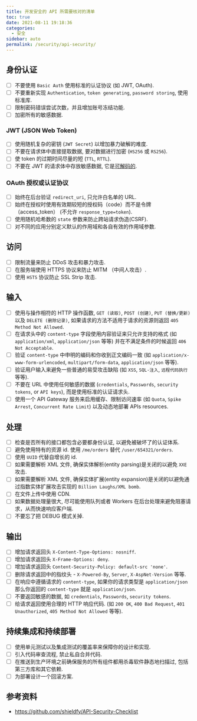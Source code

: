 ```yaml
---
title: 开发安全的 API 所需要核对的清单
toc: true
date: 2021-08-11 19:18:36
categories: 
  - 安全
sidebar: auto
permalink: /security/api-security/
---
```


## 身份认证
- [ ] 不要使用 `Basic Auth` 使用标准的认证协议 (如 JWT, OAuth).
- [ ] 不要重新实现 `Authentication`, `token generating`, `password storing`, 使用标准库.
- [ ] 限制密码错误尝试次数，并且增加账号冻结功能.
- [ ] 加密所有的敏感数据.

### JWT (JSON Web Token)
- [ ] 使用随机复杂的密钥 (`JWT Secret`) 以增加暴力破解的难度.
- [ ] 不要在请求体中直接提取数据, 要对数据进行加密 (`HS256` 或 `RS256`).
- [ ] 使 token 的过期时间尽量的短 (`TTL`, `RTTL`).
- [ ] 不要在 JWT 的请求体中存放敏感数据, 它是[可解码的](https://jwt.io/#debugger-io).

### OAuth 授权或认证协议
- [ ] 始终在后台验证 `redirect_uri`, 只允许白名单的 URL.
- [ ] 始终在授权时使用有效期较短的授权码（code）而不是令牌（access_token） (不允许 `response_type=token`).
- [ ] 使用随机哈希数的 `state` 参数来防止跨站请求伪造(CSRF).
- [ ] 对不同的应用分别定义默认的作用域和各自有效的作用域参数.

## 访问
- [ ] 限制流量来防止 DDoS 攻击和暴力攻击.
- [ ] 在服务端使用 HTTPS 协议来防止 MITM （中间人攻击）.
- [ ] 使用 `HSTS` 协议防止 SSL Strip 攻击.

## 输入
- [ ] 使用与操作相符的 HTTP 操作函数, `GET (读取)`, `POST (创建)`, `PUT (替换/更新)` 以及 `DELETE (删除记录)`, 如果请求的方法不适用于请求的资源则返回 `405 Method Not Allowed`.
- [ ] 在请求头中的 `content-type` 字段使用内容验证来只允许支持的格式 (如 `application/xml`, `application/json` 等等) 并在不满足条件的时候返回 `406 Not Acceptable`.
- [ ] 验证 `content-type` 中申明的编码和你收到正文编码一致 (如 `application/x-www-form-urlencoded`, `multipart/form-data`, `application/json` 等等).
- [ ] 验证用户输入来避免一些普通的易受攻击缺陷 (如 `XSS`, `SQL-注入`, `远程代码执行` 等等).
- [ ] 不要在 URL 中使用任何敏感的数据 (`credentials`, `Passwords`, `security tokens`, or `API keys`), 而是使用标准的认证请求头.
- [ ] 使用一个 API Gateway 服务来启用缓存、限制访问速率 (如 `Quota`, `Spike Arrest`, `Concurrent Rate Limit`) 以及动态地部署 APIs resources.

## 处理
- [ ] 检查是否所有的接口都包含必要都身份认证, 以避免被破坏了的认证体系.
- [ ] 避免使用特有的资源 id. 使用 `/me/orders` 替代 `/user/654321/orders`.
- [ ] 使用 `UUID` 代替自增长的 id.
- [ ] 如果需要解析 XML 文件, 确保实体解析(entity parsing)是关闭的以避免 `XXE` 攻击.
- [ ] 如果需要解析 XML 文件, 确保实体扩展(entity expansion)是关闭的以避免通过指数实体扩展攻击实现的 `Billion Laughs/XML bomb`.
- [ ] 在文件上传中使用 CDN.
- [ ] 如果数据处理量很大, 尽可能使用队列或者 Workers 在后台处理来避免阻塞请求，从而快速响应客户端.
- [ ] 不要忘了把 DEBUG 模式关掉.

## 输出
- [ ] 增加请求返回头 `X-Content-Type-Options: nosniff`.
- [ ] 增加请求返回头 `X-Frame-Options: deny`.
- [ ] 增加请求返回头 `Content-Security-Policy: default-src 'none'`.
- [ ] 删除请求返回中的指纹头 - `X-Powered-By`, `Server`, `X-AspNet-Version` 等等.
- [ ] 在响应中遵循请求的 `content-type`, 如果你的请求类型是 `application/json` 那么你返回的 `content-type` 就是 `application/json`.
- [ ] 不要返回敏感的数据, 如 `credentials`, `Passwords`, `security tokens`.
- [ ] 给请求返回使用合理的 HTTP 响应代码. (如 `200 OK`, `400 Bad Request`, `401 Unauthorized`, `405 Method Not Allowed` 等等).

## 持续集成和持续部署
- [ ] 使用单元测试以及集成测试的覆盖率来保障你的设计和实现.
- [ ] 引入代码审查流程, 禁止私自合并代码.
- [ ] 在推送到生产环境之前确保服务的所有组件都用杀毒软件静态地扫描过, 包括第三方库和其它依赖.
- [ ] 为部署设计一个回滚方案.

## 参考资料

- https://github.com/shieldfy/API-Security-Checklist
